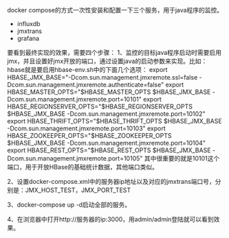 docker compose的方式一次性安装和配置一下三个服务，用于java程序的监控。
  * influxdb 
  * jmxtrans 
  * grafana

要看到最终实现的效果，需要四个步骤：
1、监控的目标java程序启动时需要启用jmx，并且设置好jmx开放的端口，通过设置java的启动参数来实现。比如：hbase就是要启用hbase-env.sh中的下面几个选项：
    export HBASE_JMX_BASE="-Dcom.sun.management.jmxremote.ssl=false -Dcom.sun.management.jmxremote.authenticate=false"
    export HBASE_MASTER_OPTS="$HBASE_MASTER_OPTS $HBASE_JMX_BASE -Dcom.sun.management.jmxremote.port=10101"
    export HBASE_REGIONSERVER_OPTS="$HBASE_REGIONSERVER_OPTS $HBASE_JMX_BASE -Dcom.sun.management.jmxremote.port=10102"
    export HBASE_THRIFT_OPTS="$HBASE_THRIFT_OPTS $HBASE_JMX_BASE -Dcom.sun.management.jmxremote.port=10103"
    export HBASE_ZOOKEEPER_OPTS="$HBASE_ZOOKEEPER_OPTS $HBASE_JMX_BASE -Dcom.sun.management.jmxremote.port=10104"
    export HBASE_REST_OPTS="$HBASE_REST_OPTS $HBASE_JMX_BASE -Dcom.sun.management.jmxremote.port=10105"
  其中很重要的就是10101这个端口，用于开放HBase的基础统计数据，其他端口类似。
  
2、设置docker-compose.xml中的服务器ip地址以及对应的jmxtrans端口号，分别是：JMX_HOST_TEST，JMX_PORT_TEST

3、docker-compose up -d启动全部的服务。

4、在浏览器中打开http://服务器的ip:3000，用admin/admin登陆就可以看到效果。
